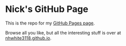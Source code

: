 # Nick's GitHub Page

This is the repo for my [GitHub Pages page](https://nhwhite3118.github.io/). 

Browse all you like, but all the interesting stuff is over at [nhwhite3118.github.io](https://nhwhite3118.github.io). 
